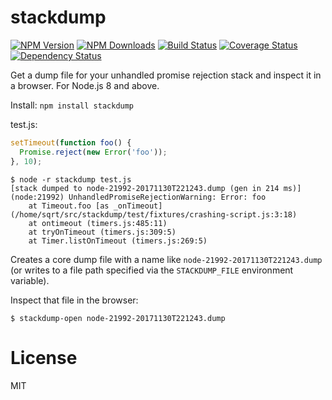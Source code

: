 stackdump
==============

[![NPM Version](https://img.shields.io/npm/v/stackdump.svg?style=flat)](https://npmjs.org/package/stackdump)
[![NPM Downloads](https://img.shields.io/npm/dm/stackdump.svg?style=flat)](https://npmjs.org/package/stackdump)
[![Build Status](https://travis-ci.org/addaleax/stackdump.svg?style=flat&branch=master)](https://travis-ci.org/addaleax/stackdump?branch=master)
[![Coverage Status](https://coveralls.io/repos/addaleax/stackdump/badge.svg?branch=master)](https://coveralls.io/r/addaleax/stackdump?branch=master)
[![Dependency Status](https://david-dm.org/addaleax/stackdump.svg?style=flat)](https://david-dm.org/addaleax/stackdump)

Get a dump file for your unhandled promise rejection stack and inspect it in a browser. For Node.js 8 and above.

Install:
`npm install stackdump`

test.js:
```js
setTimeout(function foo() {
  Promise.reject(new Error('foo'));
}, 10);
```

```
$ node -r stackdump test.js
[stack dumped to node-21992-20171130T221243.dump (gen in 214 ms)]
(node:21992) UnhandledPromiseRejectionWarning: Error: foo
    at Timeout.foo [as _onTimeout] (/home/sqrt/src/stackdump/test/fixtures/crashing-script.js:3:18)
    at ontimeout (timers.js:485:11)
    at tryOnTimeout (timers.js:309:5)
    at Timer.listOnTimeout (timers.js:269:5)
```

Creates a core dump file with a name like `node-21992-20171130T221243.dump`
(or writes to a file path specified via the `STACKDUMP_FILE` environment variable).

Inspect that file in the browser:

```
$ stackdump-open node-21992-20171130T221243.dump
```

License
=======

MIT
